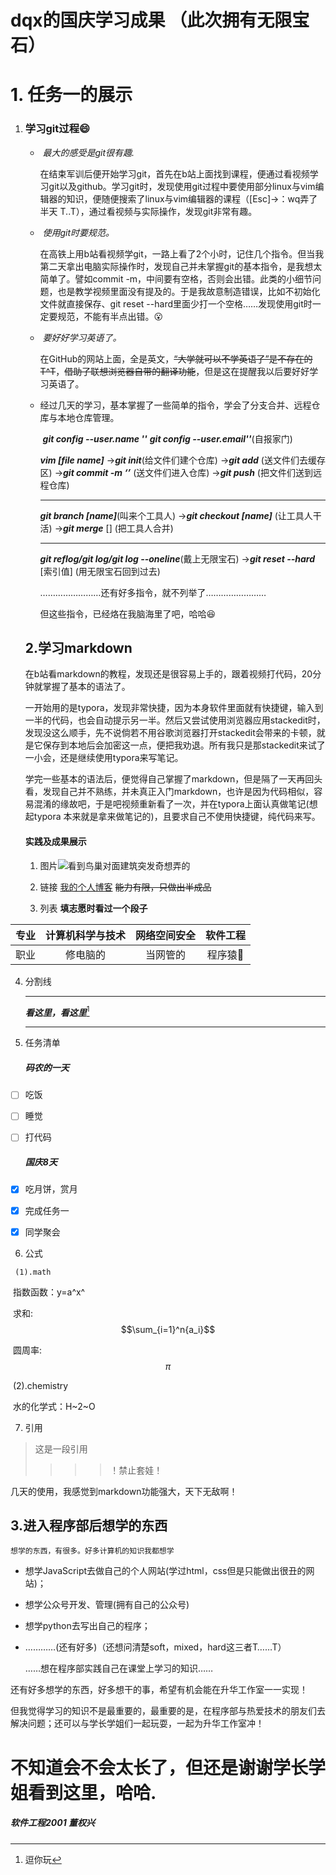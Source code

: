   # dqx的国庆学习成果 （此次拥有无限宝石）
  # 1. 任务一的展示

1. ### 学习git过程:smile:

   * ​        *最大的感受是git很有趣.*

     ​        在结束军训后便开始学习git，首先在b站上面找到课程，便通过看视频学习git以及github。学习git时，发现使用git过程中要使用部分linux与vim编辑器的知识，便随便搜索了linux与vim编辑器的课程（[Esc]→：wq弄了半天 T..T），通过看视频与实际操作，发现git非常有趣。

   * ​        *使用git时要规范。*

     ​         在高铁上用b站看视频学git，一路上看了2个小时，记住几个指令。但当我第二天拿出电脑实际操作时，发现自己并未掌握git的基本指令，是我想太简单了。譬如commit -m，中间要有空格，否则会出错。此类的小细节问题，也是教学视频里面没有提及的。于是我故意制造错误，比如不初始化文件就直接保存、git reset --hard里面少打一个空格……发现使用git时一定要规范，不能有半点出错。:open_mouth:

   * ​         *要好好学习英语了。*

     ​         在GitHub的网站上面，全是英文，~~“大学就可以不学英语了”是不存在的T^T~~，~~借助了联想浏览器自带的翻译功能~~，但是这在提醒我以后要好好学习英语了。  

   * 经过几天的学习，基本掌握了一些简单的指令，学会了分支合并、远程仓库与本地仓库管理。

     ​   ***git config --user.name ''***  ***git config --user.email''***(自报家门) 

     ***vim [file name]***   →***git init***(给文件们建个仓库)  →***git add*** (送文件们去缓存区)  →***git commit -m ‘’***  (送文件们进入仓库)  →***git push*** (把文件们送到远程仓库)   

     ***

     ***git branch [name]***(叫来个工具人) →***git checkout [name]*** (让工具人干活) →***git merge*** [] (把工具人合并) 

     ***

     ***git reflog/git log/git log --oneline***(戴上无限宝石) →***git reset --hard*** [索引值] (用无限宝石回到过去)

       ……………………还有好多指令，就不列举了……………………

     但这些指令，已经烙在我脑海里了吧，哈哈:laughing:


   ## 2.学习markdown

   ​         在b站看markdown的教程，发现还是很容易上手的，跟着视频打代码，20分钟就掌握了基本的语法了。   

   ​        一开始用的是typora，发现非常快捷，因为本身软件里面就有快捷键，输入到一半的代码，也会自动提示另一半。然后又尝试使用浏览器应用stackedit时，发现没这么顺手，先不说倘若不用谷歌浏览器打开stackedit会带来的卡顿，就是它保存到本地后会加密这一点，便把我劝退。所有我只是那stackedit来试了一小会，还是继续使用typora来写笔记。

   ​             学完一些基本的语法后，便觉得自己掌握了markdown，但是隔了一天再回头看，发现自己并不熟练，并未真正入门markdown，也许是因为代码相似，容易混淆的缘故吧，于是吧视频重新看了一次，并在typora上面认真做笔记(想起typora 本来就是拿来做笔记的)，且要求自己不使用快捷键，纯代码来写。

   #### 实践及成果展示
   1. 图片![](http://a1.qpic.cn/psc?/V531UlX241JW6z3dcPNu229pL320TdIg/ruAMsa53pVQWN7FLK88i5pxG0dDRa875*qostQTg7hUGxI2pLlxxJ45oD7TwqF93tBYDwfJvAGYhiBWjIrg3qG5ufqBJvCv1N00bziB749c!/b&ek=1&kp=1&pt=0&bo=bARVAQAAAAABFww!&tl=3&vuin=3121460470&tm=1602313200&sce=60-2-2&rf=viewer_4 '看到鸟巢对面建筑突发奇想弄的')

   2. 链接 [我的个人博客](https://dqxlzlz.github.io/ '最好不要点开你会失望的')  ~~能力有限，只做出半成品~~

   3. 列表    **填志愿时看过一个段子**

 | 专业 | 计算机科学与技术 | 网络空间安全 | 软件工程 |
   | :--: | :--------------: | :----------: | :------: |
   | 职业 |     修电脑的     |   当网管的   | 程序猿🐒  |

   4. 分割线

      ---

      ***看这里，看这里***[^哈哈什么也没有]

      ***

   5. 任务清单

      ##### 码农的一天

   - [ ] 吃饭
   - [ ] 睡觉
   - [ ] 打代码

        ##### 国庆8天

   - [x] 吃月饼，赏月

   - [x] 完成任务一

   - [x] 同学聚会

   6. 公式

     (1).math    

   ​        指数函数：y=a^x^

   ​       求和:$$\sum_{i=1}^n{a_i}$$

   ​     圆周率:$$\pi$$

   ​       (2).chemistry

   ​         水的化学式：H~2~O

   7. 引用

> 这是一段引用
>
> > 
> >
> > > 
> > >
> > > >！禁止套娃！


几天的使用，我感觉到markdown功能强大，天下无敌啊！

## 3.进入程序部后想学的东西
    想学的东西，有很多。好多计算机的知识我都想学

* 想学JavaScript去做自己的个人网站(学过html，css但是只能做出很丑的网站)；

* 想学公众号开发、管理(拥有自己的公众号)

* 想学python去写出自己的程序；

* …………(还有好多)（还想问清楚soft，mixed，hard这三者T……T）

  ……想在程序部实践自己在课堂上学习的知识……

​        还有好多想学的东西，好多想干的事，希望有机会能在升华工作室一一实现！

​        但我觉得学习的知识不是最重要的，最重要的是，在程序部与热爱技术的朋友们去解决问题；还可以与学长学姐们一起玩耍，一起为升华工作室冲！

# 不知道会不会太长了，但还是谢谢学长学姐看到这里，哈哈.

##### 软件工程2001 董权兴

[^哈哈什么也没有]: 逗你玩

